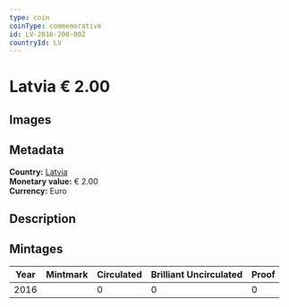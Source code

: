 ```yaml
---
type: coin
coinType: commemorative
id: LV-2016-200-002
countryId: LV
---
```


# Latvia € 2.00

## Images


## Metadata

**Country:** [Latvia](../../Countries/Latvia/index.md)\
**Monetary value:** € 2.00\
**Currency:** Euro

## Description


## Mintages

| Year | Mintmark | Circulated | Brilliant Uncirculated | Proof |
| ---- | -------- | ---------- | ---------------------- | ----- |
| 2016 |  | 0| 0 | 0 |
